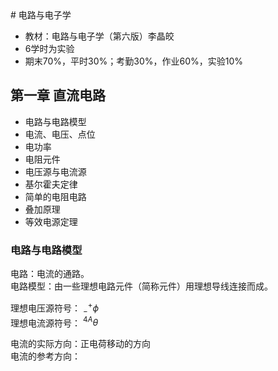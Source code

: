 <!-- 电路与电子学 -->
<meta name="viewport" content="width=device-width" initial-scale=1.0, maximum-scale=1.0, minimum-scale=1.0, user-scalable="no">
# 电路与电子学

- 教材：电路与电子学（第六版）李晶皎
- 6学时为实验
- 期末70%，平时30%；考勤30%，作业60%，实验10%
  
## 第一章 直流电路

- 电路与电路模型
- 电流、电压、点位
- 电功率
- 电阻元件
- 电压源与电流源
- 基尔霍夫定律
- 简单的电阻电路
- 叠加原理
- 等效电源定理
  
### 电路与电路模型
电路：电流的通路。  
电路模型：由一些理想电路元件（简称元件）用理想导线连接而成。

理想电压源符号： $^+_-\phi$  
理想电流源符号： $^{4A}\theta$

电流的实际方向：正电荷移动的方向  
电流的参考方向：